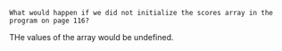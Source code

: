 `What would happen if we did not initialize the scores array
in the program on page 116?`

THe values of the array would be undefined.